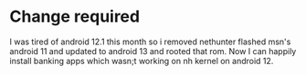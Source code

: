 # Change required

I was tired of android 12.1 this month so i removed nethunter flashed msn's android 11 and updated to android 13 and rooted that rom. Now I can happily install banking apps which wasn;t working on nh kernel on android 12.

